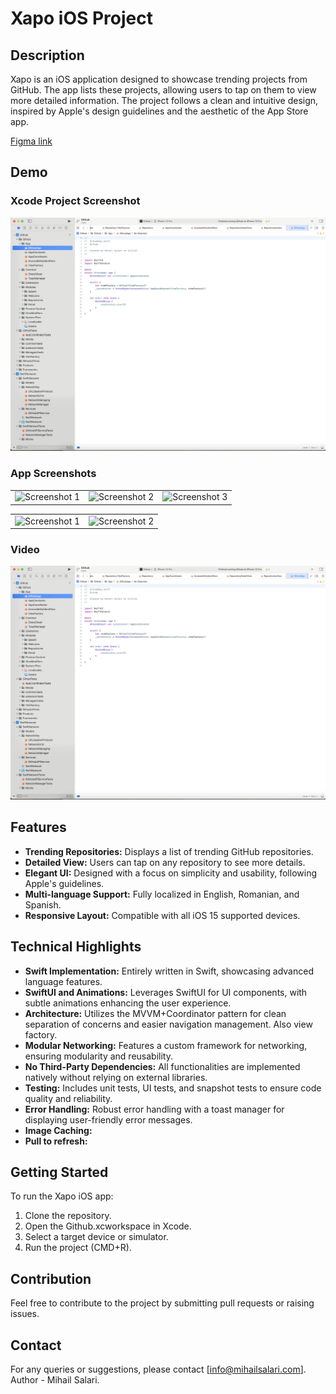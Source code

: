 # Xapo iOS Project

## Description

Xapo is an iOS application designed to showcase trending projects from GitHub. The app lists these projects, allowing users to tap on them to view more detailed information. The project follows a clean and intuitive design, inspired by Apple's design guidelines and the aesthetic of the App Store app.

[//]: # (Link to Figma designs)
[Figma link](https://www.figma.com/file/5JrLNhD1etjj9FIfmpwe93/Untitled?node-id=0%3A1)

## Demo

### Xcode Project Screenshot
![Xapo App Screenshot](demoresources/demo.png)

### App Screenshots
<table>
  <tr>
    <td align="center">
      <img src="https://github.com/mihailsalari/xapo-interview/assets/23311250/2eb40793-4c3a-4889-a6fb-b6688c83c66a" width="300" alt="Screenshot 1">
    </td>
    <td align="center">
      <img src="https://github.com/mihailsalari/xapo-interview/assets/23311250/fd060f05-7920-4ba1-8461-d3910bbfab04" width="300" alt="Screenshot 2">
    </td>
      <td align="center">
      <img src="https://github.com/mihailsalari/xapo-interview/assets/23311250/a95315d7-d5ea-4af2-a9bb-7b07c97a79ad" width="300" alt="Screenshot 3">
    </td>
  </tr>
</table>
<table>
  <tr>
    <td align="center">
      <img src="https://github.com/mihailsalari/xapo-interview/assets/23311250/7ddbb3c4-e7f3-49ce-9096-c77523e089a1" width="300" alt="Screenshot 1">
    </td>
    <td align="center">
      <img src="https://github.com/mihailsalari/xapo-interview/assets/23311250/0a705c78-3c06-4492-8400-5cd98ddf0947" width="300" alt="Screenshot 2">
  </tr>
</table>


### Video
[![Xapo App Demo](demoresources/demo.png)](demoresources/demo.mp4)

## Features

- **Trending Repositories:** Displays a list of trending GitHub repositories.
- **Detailed View:** Users can tap on any repository to see more details.
- **Elegant UI:** Designed with a focus on simplicity and usability, following Apple's guidelines.
- **Multi-language Support:** Fully localized in English, Romanian, and Spanish.
- **Responsive Layout:** Compatible with all iOS 15 supported devices.

## Technical Highlights

- **Swift Implementation:** Entirely written in Swift, showcasing advanced language features.
- **SwiftUI and Animations:** Leverages SwiftUI for UI components, with subtle animations enhancing the user experience.
- **Architecture:** Utilizes the MVVM+Coordinator pattern for clean separation of concerns and easier navigation management. Also view factory.
- **Modular Networking:** Features a custom framework for networking, ensuring modularity and reusability.
- **No Third-Party Dependencies:** All functionalities are implemented natively without relying on external libraries.
- **Testing:** Includes unit tests, UI tests, and snapshot tests to ensure code quality and reliability.
- **Error Handling:** Robust error handling with a toast manager for displaying user-friendly error messages.
- **Image Caching:** 
- **Pull to refresh:**

## Getting Started

To run the Xapo iOS app:

1. Clone the repository.
2. Open the Github.xcworkspace in Xcode.
3. Select a target device or simulator.
4. Run the project (CMD+R).

## Contribution

Feel free to contribute to the project by submitting pull requests or raising issues.

## Contact

For any queries or suggestions, please contact [info@mihailsalari.com].
Author - Mihail Salari.
